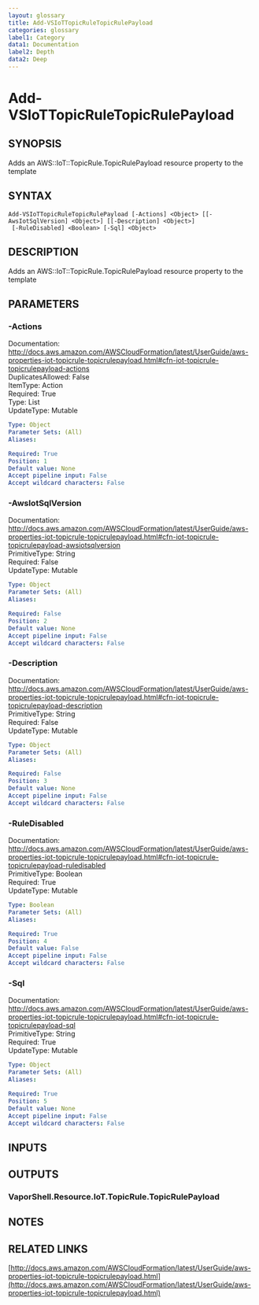 ```yaml
---
layout: glossary
title: Add-VSIoTTopicRuleTopicRulePayload
categories: glossary
label1: Category
data1: Documentation
label2: Depth
data2: Deep
---
```


# Add-VSIoTTopicRuleTopicRulePayload

## SYNOPSIS
Adds an AWS::IoT::TopicRule.TopicRulePayload resource property to the template

## SYNTAX

```
Add-VSIoTTopicRuleTopicRulePayload [-Actions] <Object> [[-AwsIotSqlVersion] <Object>] [[-Description] <Object>]
 [-RuleDisabled] <Boolean> [-Sql] <Object>
```

## DESCRIPTION
Adds an AWS::IoT::TopicRule.TopicRulePayload resource property to the template

## PARAMETERS

### -Actions
Documentation: http://docs.aws.amazon.com/AWSCloudFormation/latest/UserGuide/aws-properties-iot-topicrule-topicrulepayload.html#cfn-iot-topicrule-topicrulepayload-actions    
DuplicatesAllowed: False    
ItemType: Action    
Required: True    
Type: List    
UpdateType: Mutable

```yaml
Type: Object
Parameter Sets: (All)
Aliases: 

Required: True
Position: 1
Default value: None
Accept pipeline input: False
Accept wildcard characters: False
```

### -AwsIotSqlVersion
Documentation: http://docs.aws.amazon.com/AWSCloudFormation/latest/UserGuide/aws-properties-iot-topicrule-topicrulepayload.html#cfn-iot-topicrule-topicrulepayload-awsiotsqlversion    
PrimitiveType: String    
Required: False    
UpdateType: Mutable

```yaml
Type: Object
Parameter Sets: (All)
Aliases: 

Required: False
Position: 2
Default value: None
Accept pipeline input: False
Accept wildcard characters: False
```

### -Description
Documentation: http://docs.aws.amazon.com/AWSCloudFormation/latest/UserGuide/aws-properties-iot-topicrule-topicrulepayload.html#cfn-iot-topicrule-topicrulepayload-description    
PrimitiveType: String    
Required: False    
UpdateType: Mutable

```yaml
Type: Object
Parameter Sets: (All)
Aliases: 

Required: False
Position: 3
Default value: None
Accept pipeline input: False
Accept wildcard characters: False
```

### -RuleDisabled
Documentation: http://docs.aws.amazon.com/AWSCloudFormation/latest/UserGuide/aws-properties-iot-topicrule-topicrulepayload.html#cfn-iot-topicrule-topicrulepayload-ruledisabled    
PrimitiveType: Boolean    
Required: True    
UpdateType: Mutable

```yaml
Type: Boolean
Parameter Sets: (All)
Aliases: 

Required: True
Position: 4
Default value: False
Accept pipeline input: False
Accept wildcard characters: False
```

### -Sql
Documentation: http://docs.aws.amazon.com/AWSCloudFormation/latest/UserGuide/aws-properties-iot-topicrule-topicrulepayload.html#cfn-iot-topicrule-topicrulepayload-sql    
PrimitiveType: String    
Required: True    
UpdateType: Mutable

```yaml
Type: Object
Parameter Sets: (All)
Aliases: 

Required: True
Position: 5
Default value: None
Accept pipeline input: False
Accept wildcard characters: False
```

## INPUTS

## OUTPUTS

### VaporShell.Resource.IoT.TopicRule.TopicRulePayload

## NOTES

## RELATED LINKS

[http://docs.aws.amazon.com/AWSCloudFormation/latest/UserGuide/aws-properties-iot-topicrule-topicrulepayload.html](http://docs.aws.amazon.com/AWSCloudFormation/latest/UserGuide/aws-properties-iot-topicrule-topicrulepayload.html)

